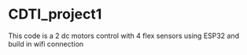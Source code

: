 # CDTI_project1
This code is a 2 dc motors control with 4 flex sensors using ESP32 and build in wifi connection  
